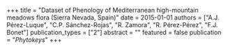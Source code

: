 +++
title = "Dataset of Phenology of Mediterranean high-mountain meadows flora (Sierra Nevada, Spain)"
date = 2015-01-01
authors = ["A.J. Pérez-Luque", "C.P. Sánchez-Rojas", "R. Zamora", "R. Pérez-Pérez", "F.J. Bonet"]
publication_types = ["2"]
abstract = ""
featured = false
publication = "*Phytokeys*"
+++

